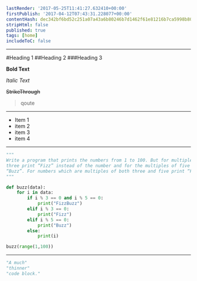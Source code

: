 ```yaml
lastRender: '2017-05-25T11:41:27.632410+00:00'
firstPublish: '2017-04-12T07:43:31.228077+00:00'
contentHash: dec342bf6bd52c251a07a43a6b80246b7d1462f61e81216b7ca5998b80ca881e
stripHtml: false
published: true
tags: [home]
includeToC: false

```
---
#Heading 1
##Heading 2
###Heading 3

**Bold Text**

*Italic Text*

~~StrikeThrough~~

> qoute

---

 * Item 1
 * item 2
 * item 3
 * item 4

---
```python
"""
Write a program that prints the numbers from 1 to 100. But for multiples of
three print “Fizz” instead of the number and for the multiples of five print
“Buzz”. For numbers which are multiples of both three and five print “FizzBuzz”.
"""

def buzz(data):
    for i in data:
        if i % 3 == 0 and i % 5 == 0:
            print("FizzBuzz")
        elif i % 3 == 0:
            print("Fizz")
        elif i % 5 == 0:
            print("Buzz")
        else:
            print(i)

buzz(range(1,100))

```
---
```python
"A much"
"thinner"
"code block."

```
